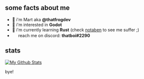 ## some facts about me
- 👋 i'm Mart aka **@thatfrogdev**
- 👀 i'm interested in **Godot**
- 🌱 i'm currently learning **Rust** (check [notaben](https://github.com/thatfrogdev/notaben) to see me suffer ;)
- <img src="https://user-images.githubusercontent.com/93423789/200128352-6d0a395f-e335-4417-a0b0-f460b0c9da56.png" width="16" height="16"> reach me on discord: **thatboi#2290**

## stats
<a href="http://www.github.com/ThatFrogDev"><img src="https://github-readme-stats.vercel.app/api?username=ThatFrogDev&show_icons=true&count_private=true&theme=radical" alt="My Github Stats" /></a>

bye!
